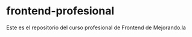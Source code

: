 frontend-profesional
====================

Este es el repositorio del curso profesional de Frontend de Mejorando.la
